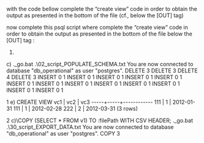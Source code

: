 
with the code bellow complete the “create view” code in order to
obtain the output as presented in the bottom of the file (cf., below the [OUT] tag)

now complete this psql script where complete the “create view” code in order to
obtain the output as presented in the bottom of the file below the [OUT] tag :  



1.

c)
.\_go.bat .\02_script_POPULATE_SCHEMA.txt
You are now connected to database "db_operational" as user "postgres".
DELETE 3
DELETE 3
DELETE 4
DELETE 3
INSERT 0 1
INSERT 0 1
INSERT 0 1
INSERT 0 1
INSERT 0 1
INSERT 0 1
INSERT 0 1
INSERT 0 1
INSERT 0 1
INSERT 0 1
INSERT 0 1
INSERT 0 1
INSERT 0 1

1 e)
CREATE VIEW
 vc1 | vc2 |    vc3
-----+-----+------------
 111 |   1 | 2012-01-31
 111 |   1 | 2012-02-28
 222 |   2 | 2012-03-31
(3 rows)

2 c)\COPY (SELECT * FROM v1) TO :filePath WITH CSV HEADER;
.\_go.bat .\30_script_EXPORT_DATA.txt
You are now connected to database "db_operational" as user "postgres".
COPY 3